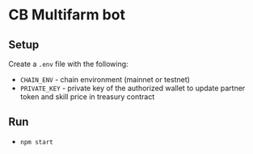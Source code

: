 # CB Multifarm bot

## Setup

Create a `.env` file with the following:

- `CHAIN_ENV` - chain environment (mainnet or testnet)
- `PRIVATE_KEY` - private key of the authorized wallet to update partner token and skill price in treasury contract

## Run

- `npm start`